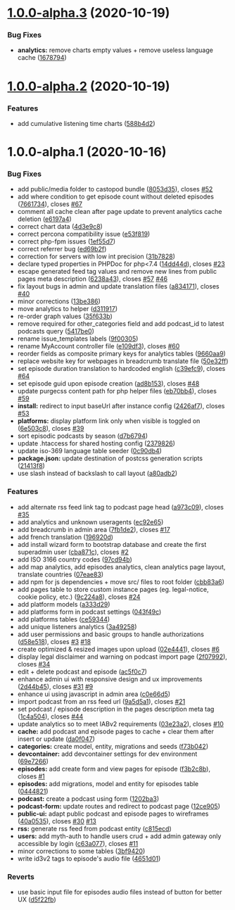 # [1.0.0-alpha.3](https://code.podlibre.org/podlibre/castopod/compare/v1.0.0-alpha.2...v1.0.0-alpha.3) (2020-10-19)


### Bug Fixes

* **analytics:** remove charts empty values + remove useless language cache ([1678794](https://code.podlibre.org/podlibre/castopod/commit/16787941539ba4014281a366789ea896a9cd2afc))

# [1.0.0-alpha.2](https://code.podlibre.org/podlibre/castopod/compare/v1.0.0-alpha.1...v1.0.0-alpha.2) (2020-10-19)


### Features

* add cumulative listening time charts ([588b4d2](https://code.podlibre.org/podlibre/castopod/commit/588b4d28da00bc12d02126e23181690f54d81716))

# 1.0.0-alpha.1 (2020-10-16)


### Bug Fixes

* add public/media folder to castopod bundle ([8053d35](https://code.podlibre.org/podlibre/castopod/commit/8053d3521b481872711dabaaf265d08b9bfbaa87)), closes [#52](https://code.podlibre.org/podlibre/castopod/issues/52)
* add where condition to get episode count without deleted episodes ([7661734](https://code.podlibre.org/podlibre/castopod/commit/7661734ed296654630f3668132671117519145dd)), closes [#67](https://code.podlibre.org/podlibre/castopod/issues/67)
* comment all cache clean after page update to prevent analytics cache deletion ([e6197a4](https://code.podlibre.org/podlibre/castopod/commit/e6197a4972a3cce3d67dd7972bb54f8720b8e5b7))
* correct chart data ([4d3e9c8](https://code.podlibre.org/podlibre/castopod/commit/4d3e9c8c02cdc882e9fe1c29625695b6f83c820a))
* correct percona compatibility issue ([e53f819](https://code.podlibre.org/podlibre/castopod/commit/e53f819264b2d6902996f11ffcbb7c99295a90ef))
* correct php-fpm issues ([1ef55d7](https://code.podlibre.org/podlibre/castopod/commit/1ef55d7315bb44abe05f02ec8a84b6b6a557a9a0))
* correct referrer bug ([ed69b2f](https://code.podlibre.org/podlibre/castopod/commit/ed69b2f5004ed1cd18bac824c08a0df01f5d2637))
* correction for servers with low int precision ([31b7828](https://code.podlibre.org/podlibre/castopod/commit/31b7828e77519ef43e9bcfcbdf6c21712f97a571))
* declare typed properties in PHPDoc for php<7.4 ([14dd44d](https://code.podlibre.org/podlibre/castopod/commit/14dd44d03d6db0d9ae4198db8e65c92a0e45cb31)), closes [#23](https://code.podlibre.org/podlibre/castopod/issues/23)
* escape generated feed tag values and remove new lines from public pages meta description ([6238a43](https://code.podlibre.org/podlibre/castopod/commit/6238a43863210afe8988ad7cf251e6bfc6c8557c)), closes [#57](https://code.podlibre.org/podlibre/castopod/issues/57) [#46](https://code.podlibre.org/podlibre/castopod/issues/46)
* fix layout bugs in admin and update translation files ([a834171](https://code.podlibre.org/podlibre/castopod/commit/a83417180cf61cdfadc5509b0aaa2fdb66592be3)), closes [#40](https://code.podlibre.org/podlibre/castopod/issues/40)
* minor corrections ([13be386](https://code.podlibre.org/podlibre/castopod/commit/13be386842e94d9def1f7de4720931d8f6935171))
* move analytics to helper ([d311917](https://code.podlibre.org/podlibre/castopod/commit/d31191732e41aa106234b5ebe6e54ee02f0ce603))
* re-order graph values ([35f633b](https://code.podlibre.org/podlibre/castopod/commit/35f633b4c71c087d1ddc9bba9e9bbe18de09204f))
* remove required for other_categories field and add podcast_id to latest podcasts query ([5417be0](https://code.podlibre.org/podlibre/castopod/commit/5417be0049288489a19c7b575aa77bd1e2bc0243))
* rename issue_templates labels ([9f00305](https://code.podlibre.org/podlibre/castopod/commit/9f00305844e5a168e89d727fe29892b4ad5e48d6))
* rename MyAccount controller file ([e109df3](https://code.podlibre.org/podlibre/castopod/commit/e109df3004a3a98d72de39532e062fff9917f50f)), closes [#60](https://code.podlibre.org/podlibre/castopod/issues/60)
* reorder fields as composite primary keys for analytics tables ([9660aa9](https://code.podlibre.org/podlibre/castopod/commit/9660aa97c8ffd4fe61f3a388d52b9ac5dd8e1d63))
* replace website key for webpages in breadcrumb translate file ([50e32ff](https://code.podlibre.org/podlibre/castopod/commit/50e32ff75636c1d4c5d945a267e884cb26ad7191))
* set episode duration translation to hardcoded english ([c39efc9](https://code.podlibre.org/podlibre/castopod/commit/c39efc9489180662edcebd142d4476c0617ea97f)), closes [#64](https://code.podlibre.org/podlibre/castopod/issues/64)
* set episode guid upon episode creation ([ad8b153](https://code.podlibre.org/podlibre/castopod/commit/ad8b153f2a3b1a3b1751bf63785c4950e1516e6b)), closes [#48](https://code.podlibre.org/podlibre/castopod/issues/48)
* update purgecss content path for php helper files ([eb70bb4](https://code.podlibre.org/podlibre/castopod/commit/eb70bb4f7078ff347aeb8f5dcc7896311d289466)), closes [#59](https://code.podlibre.org/podlibre/castopod/issues/59)
* **install:** redirect to input baseUrl after instance config ([2426af7](https://code.podlibre.org/podlibre/castopod/commit/2426af7de8c9d426aaf534ff17b67f71c2e9f374)), closes [#53](https://code.podlibre.org/podlibre/castopod/issues/53)
* **platforms:** display platform link only when visible is toggled on ([6e503c8](https://code.podlibre.org/podlibre/castopod/commit/6e503c8d6182987e48892370623183f871bbd1c1)), closes [#39](https://code.podlibre.org/podlibre/castopod/issues/39)
* sort episodic podcasts by season ([d7b6794](https://code.podlibre.org/podlibre/castopod/commit/d7b6794f68f9a01fd606a407c6eb4c12d15dee74))
* update .htaccess for shared hosting config ([2379826](https://code.podlibre.org/podlibre/castopod/commit/2379826352e2f4b5060910bf9f29268610102f2e))
* update iso-369 language table seeder ([0c90db4](https://code.podlibre.org/podlibre/castopod/commit/0c90db44c40de5af5b0b32b54489bda9424d9ef6))
* **package.json:** update destination of postcss generation scripts ([21413f8](https://code.podlibre.org/podlibre/castopod/commit/21413f8af3b8a0ac01d8c6f15bcd7a63e524e964))
* use slash instead of backslash to call layout ([a80adb2](https://code.podlibre.org/podlibre/castopod/commit/a80adb22958fc0a38374cbce2d950a0042e699eb))


### Features

* add alternate rss feed link tag to podcast page head ([a973c09](https://code.podlibre.org/podlibre/castopod/commit/a973c097d54a3d0186c4079b9d4d3e81aae38505)), closes [#35](https://code.podlibre.org/podlibre/castopod/issues/35)
* add analytics and unknown useragents ([ec92e65](https://code.podlibre.org/podlibre/castopod/commit/ec92e65aa42e09b1df04600b52a0c679dfc494bb))
* add breadcrumb in admin area ([7fb1de2](https://code.podlibre.org/podlibre/castopod/commit/7fb1de2cf3c97c4cd7afe3bd71bbe66041786ecd)), closes [#17](https://code.podlibre.org/podlibre/castopod/issues/17)
* add french translation ([196920d](https://code.podlibre.org/podlibre/castopod/commit/196920d62f1810b4c35f800d17d7f93627319091))
* add install wizard form to bootstrap database and create the first superadmin user ([cba871c](https://code.podlibre.org/podlibre/castopod/commit/cba871c5df9f7120c44d9952456ebbd0d220669e)), closes [#2](https://code.podlibre.org/podlibre/castopod/issues/2)
* add ISO 3166 country codes ([97cd94b](https://code.podlibre.org/podlibre/castopod/commit/97cd94b47494b66faf43fbbe0748872da80020a4))
* add map analytics, add episodes analytics, clean analytics page layout, translate countries ([07eae83](https://code.podlibre.org/podlibre/castopod/commit/07eae83a00d860e149359fae67d549488403d88b))
* add npm for js dependencies + move src/ files to root folder ([cbb83a6](https://code.podlibre.org/podlibre/castopod/commit/cbb83a6f308ac9357e9fb0cca5edae9d3fee5b48))
* add pages table to store custom instance pages (eg. legal-notice, cookie policy, etc.) ([9c224a8](https://code.podlibre.org/podlibre/castopod/commit/9c224a8ac6dd95f3c6c087a300fc8bac48e8090f)), closes [#24](https://code.podlibre.org/podlibre/castopod/issues/24)
* add platform models ([a333d29](https://code.podlibre.org/podlibre/castopod/commit/a333d291966229a909c0851fd8b890ed97c48ceb))
* add platforms form in podcast settings ([043f49c](https://code.podlibre.org/podlibre/castopod/commit/043f49c784bc007ca0fa756ca4ed2d3b08843ad9))
* add platforms tables ([ce59344](https://code.podlibre.org/podlibre/castopod/commit/ce5934419a516c9926dd3fd0ace3c11a95b60722))
* add unique listeners analytics ([3a49258](https://code.podlibre.org/podlibre/castopod/commit/3a4925816f3268230640525ad7af507aab8eecb9))
* add user permissions and basic groups to handle authorizations ([d58e518](https://code.podlibre.org/podlibre/castopod/commit/d58e51874a4722921b75b0049117015c2380406e)), closes [#3](https://code.podlibre.org/podlibre/castopod/issues/3) [#18](https://code.podlibre.org/podlibre/castopod/issues/18)
* create optimized & resized images upon upload ([02e4441](https://code.podlibre.org/podlibre/castopod/commit/02e4441f98f27e9534e5b9b63279153d14632ccd)), closes [#6](https://code.podlibre.org/podlibre/castopod/issues/6)
* display legal disclaimer and warning on podcast import page ([2f07992](https://code.podlibre.org/podlibre/castopod/commit/2f07992e5508b34b91f194eebfac80c51e80e90a)), closes [#34](https://code.podlibre.org/podlibre/castopod/issues/34)
* edit + delete podcast and episode ([ac5f0c7](https://code.podlibre.org/podlibre/castopod/commit/ac5f0c732806e955c01e05b7867801bc938c6bd5))
* enhance admin ui with responsive design and ux improvements ([2d44b45](https://code.podlibre.org/podlibre/castopod/commit/2d44b457a02205d2e7da258d7029b8bc5da39533)), closes [#31](https://code.podlibre.org/podlibre/castopod/issues/31) [#9](https://code.podlibre.org/podlibre/castopod/issues/9)
* enhance ui using javascript in admin area ([c0e66d5](https://code.podlibre.org/podlibre/castopod/commit/c0e66d5f7012026e145d106f4d6bd3ba792a1b77))
* import podcast from an rss feed url ([9a5d5a1](https://code.podlibre.org/podlibre/castopod/commit/9a5d5a15b4945eb319da9e999c4ca60a0a4f6d2d)), closes [#21](https://code.podlibre.org/podlibre/castopod/issues/21)
* set podcast / episode description in the pages description meta tag ([1c4a504](https://code.podlibre.org/podlibre/castopod/commit/1c4a50442bea2d3449efce9c5ff1c80743152f55)), closes [#44](https://code.podlibre.org/podlibre/castopod/issues/44)
* update analytics so to meet IABv2 requirements ([03e23a2](https://code.podlibre.org/podlibre/castopod/commit/03e23a28bf9b1b73fba55352c36a8cd6cc8ae729)), closes [#10](https://code.podlibre.org/podlibre/castopod/issues/10)
* **cache:** add podcast and episode pages to cache + clear them after insert or update ([da0f047](https://code.podlibre.org/podlibre/castopod/commit/da0f0472819007e02e5da37399f2377772c618b9))
* **categories:** create model, entity, migrations and seeds ([f73b042](https://code.podlibre.org/podlibre/castopod/commit/f73b042cc091be82abdbbca8992080875d526972))
* **devcontainer:** add devcontainer settings for dev environment ([69e7266](https://code.podlibre.org/podlibre/castopod/commit/69e72667365247b63430dee88194e8f0d7c28edc))
* **episodes:** add create form and view pages for episode ([f3b2c8b](https://code.podlibre.org/podlibre/castopod/commit/f3b2c8b84f3d93bef734e34dbe8ed729535e45e9)), closes [#1](https://code.podlibre.org/podlibre/castopod/issues/1)
* **episodes:** add migrations, model and entity for episodes table ([0444821](https://code.podlibre.org/podlibre/castopod/commit/044482174ede555ce19a2d8c6f48771cc8e7d27b))
* **podcast:** create a podcast using form ([1202ba3](https://code.podlibre.org/podlibre/castopod/commit/1202ba3545f521097c60a6a2af95e70527cd1d34))
* **podcast-form:** update routes and redirect to podcast page ([12ce905](https://code.podlibre.org/podlibre/castopod/commit/12ce905799002dc9c07e6de092342d30ba9fd7d8))
* **public-ui:** adapt public podcast and episode pages to wireframes ([40a0535](https://code.podlibre.org/podlibre/castopod/commit/40a0535fc1bc12a24994b651f5e00b35995cbdda)), closes [#30](https://code.podlibre.org/podlibre/castopod/issues/30) [#13](https://code.podlibre.org/podlibre/castopod/issues/13)
* **rss:** generate rss feed from podcast entity ([c815ecd](https://code.podlibre.org/podlibre/castopod/commit/c815ecd6640931fee0895f80908a3ddfac482666))
* **users:** add myth-auth to handle users crud + add admin gateway only accessible by login ([c63a077](https://code.podlibre.org/podlibre/castopod/commit/c63a077618c61b4cde7f25ffc650a4b0e1495f44)), closes [#11](https://code.podlibre.org/podlibre/castopod/issues/11)
* minor corrections to some tables ([3bf9420](https://code.podlibre.org/podlibre/castopod/commit/3bf9420b5956a501b3b24405d243a71a928d6086))
* write id3v2 tags to episode's audio file ([4651d01](https://code.podlibre.org/podlibre/castopod/commit/4651d01a84ff3ea8433a8ae26cfd750a1ec9e88d))


### Reverts

* use basic input file for episodes audio files instead of button for better UX ([d5f22fb](https://code.podlibre.org/podlibre/castopod/commit/d5f22fbb38c43d9b37df401eff655958a57cb40a))
